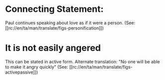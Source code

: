# Connecting Statement:

Paul continues speaking about love as if it were a person. (See: [[rc://en/ta/man/translate/figs-personification]])

# It is not easily angered

This can be stated in active form. Alternate translation: "No one will be able to make it angry quickly" (See: [[rc://en/ta/man/translate/figs-activepassive]])


